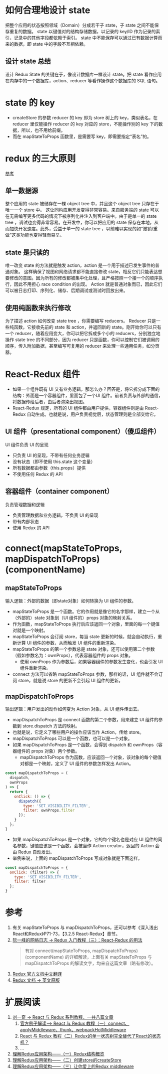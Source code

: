 # 如何合理地设计 state
把整个应用的状态按照领域（Domain）分成若干子 state，子 state 之间不能保存重复的数据。
state 以键值对的结构存储数据，以记录的 key/ID 作为记录的索引，记录中的其他字段都依赖于索引。
state 中不能保存可以通过已有数据计算而来的数据，即 state 中的字段不互相依赖。

## 设计 state 总结
设计 Redux State 的关键在于，像设计数据库一样设计 state。把 state 看作应用在内存中的一个数据库，action、reducer 等看作操作这个数据库的 SQL 语句。

# state 的 key
* createStore 的参数 reducer 的 key 即为 store 树上的 key，类似表名，在 reducer 里仅能操作 reducer 的 key 对应的 store，不能操作别的 key 下的数据，所以，也不用给前缀。
* 而在 mapStateToProps 函数里，是需要写 key，即需要指定“表名”的。

# redux 的三大原则
[参考](http://cn.redux.js.org/docs/introduction/ThreePrinciples.html)

## 单一数据源
整个应用的 state 被储存在一棵 object tree 中，并且这个 object tree 只存在于唯一一个 store 中。
这让同构应用开发变得非常容易。来自服务端的 state 可以在无需编写更多代码的情况下被序列化并注入到客户端中。由于是单一的 state tree ，调试也变得非常容易。在开发中，你可以把应用的 state 保存在本地，从而加快开发速度。此外，受益于单一的 state tree ，以前难以实现的如“撤销/重做”这类功能也变得轻而易举。

## state 是只读的
唯一改变 state 的方法就是触发 action，action 是一个用于描述已发生事件的普通对象。
这样确保了视图和网络请求都不能直接修改 state，相反它们只能表达想要修改的意图。因为所有的修改都被集中化处理，且严格按照一个接一个的顺序执行，因此不用担心 race condition 的出现。 Action 就是普通对象而已，因此它们可以被日志打印、序列化、储存、后期调试或测试时回放出来。

## 使用纯函数来执行修改
为了描述 action 如何改变 state tree ，你需要编写 reducers。
Reducer 只是一些纯函数，它接收先前的 state 和 action，并返回新的 state。刚开始你可以只有一个 reducer，随着应用变大，你可以把它拆成多个小的 reducers，分别独立地操作 state tree 的不同部分，因为 reducer 只是函数，你可以控制它们被调用的顺序，传入附加数据，甚至编写可复用的 reducer 来处理一些通用任务，如分页器。

# React-Redux 组件
* 如果一个组件既有 UI 又有业务逻辑，那怎么办？回答是，将它拆分成下面的结构：外面是一个容器组件，里面包了一个UI 组件。前者负责与外部的通信，将数据传给后者，由后者渲染出视图。
* React-Redux 规定，所有的 UI 组件都由用户提供，容器组件则是由 React-Redux 自动生成。也就是说，用户负责视觉层，状态管理则是全部交给它。

## UI 组件（presentational component）（傻瓜组件）
UI 组件负责 UI 的呈现
* 只负责 UI 的呈现，不带有任何业务逻辑
* 没有状态（即不使用 this.state 这个变量）
* 所有数据都由参数（this.props）提供
* 不使用任何 Redux 的 API

## 容器组件（container component）
负责管理数据和逻辑
* 负责管理数据和业务逻辑，不负责 UI 的呈现
* 带有内部状态
* 使用 Redux 的 API

# connect(mapStateToProps, mapDispatchToProps)(componentName)
## mapStateToProps
输入逻辑：外部的数据（即state对象）如何转换为 UI 组件的参数。
* mapStateToProps 是一个函数。它的作用就是像它的名字那样，建立一个从（外部的）state 对象到（UI 组件的）props 对象的映射关系。
* 作为函数，mapStateToProps 执行后应该返回一个对象，里面的每一个键值对就是一个映射。
* mapStateToProps 会订阅 store，每当 state 更新的时候，就会自动执行，重新计算 UI 组件的参数，从而触发 UI 组件的重新渲染。
* mapStateToProps 的第一个参数总是 state 对象，还可以使用第二个参数（假如参数名为：ownProps），代表容器组件的 props 对象。
    * 使用 ownProps 作为参数后，如果容器组件的参数发生变化，也会引发 UI 组件重新渲染。
* connect 方法可以省略 mapStateToProps 参数，那样的话，UI 组件就不会订阅 store，就是说 store 的更新不会引起 UI 组件的更新。

## mapDispatchToProps
输出逻辑：用户发出的动作如何变为 Action 对象，从 UI 组件传出去。
* mapDispatchToProps 是 connect 函数的第二个参数，用来建立 UI 组件的参数到 store.dispatch 方法的映射。
* 也就是说，它定义了哪些用户的操作应该当作 Action，传给 store。
* mapDispatchToProps 可以是一个函数，也可以是一个对象。
* 如果 mapDispatchToProps 是一个函数，会得到 dispatch 和 ownProps（容器组件的 props 对象）两个参数。
    * mapDispatchToProps 作为函数，应该返回一个对象，该对象的每个键值对都是一个映射，定义了 UI 组件的参数怎样发出 Action。
```javascript
const mapDispatchToProps = (
  dispatch,
  ownProps
) => {
  return {
    onClick: () => {
      dispatch({
        type: 'SET_VISIBILITY_FILTER',
        filter: ownProps.filter
      });
    }
  };
}
```
* 如果 mapDispatchToProps 是一个对象，它的每个键名也是对应 UI 组件的同名参数，键值应该是一个函数，会被当作 Action creator，返回的 Action 会由 Redux 自动发出。
* 举例来说，上面的 mapDispatchToProps 写成对象就是下面这样。
```javascript
const mapDispatchToProps = {
  onClick: (filter) => {
    type: 'SET_VISIBILITY_FILTER',
    filter: filter
  };
}
```

# 参考
1. 有关 mapStateToProps 与 mapDispatchToProps，还可以参考《深入浅出React和Redux》P71-73，【3.2.5 React-Redux】章节。
1. [阮一峰的网络日志 -> Redux 入门教程（三）：React-Redux 的用法](http://www.ruanyifeng.com/blog/2016/09/redux_tutorial_part_three_react-redux.html)
    > 有对 connect(mapStateToProps, mapDispatchToProps)(componentName) 的详细解读，上面有关 mapStateToProps 与 mapDispatchToProps 的解读文字，均来自这篇文章（略有修改）。
1. [Redux 官方文档中文翻译](http://cn.redux.js.org/)
1. [Redux 文档 -> 英文原版](http://redux.js.org/)

# 扩展阅读
1. [刘一奇 -> React 与 Redux 系列教程，一共八篇文章](http://www.liuyiqi.cn/tags/React/page/2/)
    1. [官方例子解读--> React 与 Redux 教程（一）connect、applyMiddleware、thunk、webpackHotMiddleware](http://www.liuyiqi.cn/2016/01/19/r2-counter/)
    1. [React 与 Redux 教程（二）Redux的单一状态树完全替代了React的状态机？](http://www.liuyiqi.cn/2016/01/20/r2-state/)
    1. ...
1. [理解Redux应用架构——（一）Redux结构概览](https://www.jianshu.com/p/e7937e1cfc05)
1. [理解Redux应用架构——（二）创建store的createStore](https://www.jianshu.com/p/53d010fb76d8)
1. [理解Redux应用架构——（三）让你爱上的Redux middleware](https://www.jianshu.com/p/aa960de69596)
